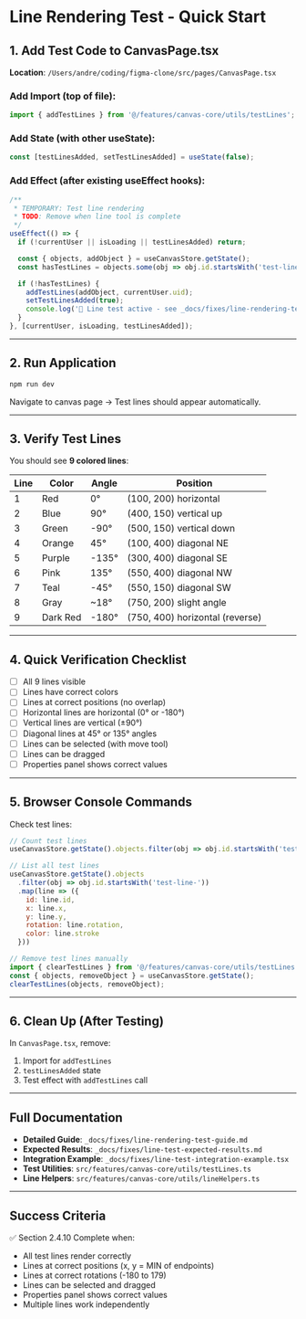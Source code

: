 # Line Rendering Test - Quick Start

## 1. Add Test Code to CanvasPage.tsx

**Location**: `/Users/andre/coding/figma-clone/src/pages/CanvasPage.tsx`

### Add Import (top of file):
```typescript
import { addTestLines } from '@/features/canvas-core/utils/testLines';
```

### Add State (with other useState):
```typescript
const [testLinesAdded, setTestLinesAdded] = useState(false);
```

### Add Effect (after existing useEffect hooks):
```typescript
/**
 * TEMPORARY: Test line rendering
 * TODO: Remove when line tool is complete
 */
useEffect(() => {
  if (!currentUser || isLoading || testLinesAdded) return;

  const { objects, addObject } = useCanvasStore.getState();
  const hasTestLines = objects.some(obj => obj.id.startsWith('test-line-'));

  if (!hasTestLines) {
    addTestLines(addObject, currentUser.uid);
    setTestLinesAdded(true);
    console.log('📝 Line test active - see _docs/fixes/line-rendering-test-guide.md');
  }
}, [currentUser, isLoading, testLinesAdded]);
```

---

## 2. Run Application

```bash
npm run dev
```

Navigate to canvas page → Test lines should appear automatically.

---

## 3. Verify Test Lines

You should see **9 colored lines**:

| Line | Color | Angle | Position |
|------|-------|-------|----------|
| 1 | Red | 0° | (100, 200) horizontal |
| 2 | Blue | 90° | (400, 150) vertical up |
| 3 | Green | -90° | (500, 150) vertical down |
| 4 | Orange | 45° | (100, 400) diagonal NE |
| 5 | Purple | -135° | (300, 400) diagonal SE |
| 6 | Pink | 135° | (550, 400) diagonal NW |
| 7 | Teal | -45° | (550, 150) diagonal SW |
| 8 | Gray | ~18° | (750, 200) slight angle |
| 9 | Dark Red | -180° | (750, 400) horizontal (reverse) |

---

## 4. Quick Verification Checklist

- [ ] All 9 lines visible
- [ ] Lines have correct colors
- [ ] Lines at correct positions (no overlap)
- [ ] Horizontal lines are horizontal (0° or -180°)
- [ ] Vertical lines are vertical (±90°)
- [ ] Diagonal lines at 45° or 135° angles
- [ ] Lines can be selected (with move tool)
- [ ] Lines can be dragged
- [ ] Properties panel shows correct values

---

## 5. Browser Console Commands

Check test lines:
```javascript
// Count test lines
useCanvasStore.getState().objects.filter(obj => obj.id.startsWith('test-line-')).length

// List all test lines
useCanvasStore.getState().objects
  .filter(obj => obj.id.startsWith('test-line-'))
  .map(line => ({
    id: line.id,
    x: line.x,
    y: line.y,
    rotation: line.rotation,
    color: line.stroke
  }))

// Remove test lines manually
import { clearTestLines } from '@/features/canvas-core/utils/testLines';
const { objects, removeObject } = useCanvasStore.getState();
clearTestLines(objects, removeObject);
```

---

## 6. Clean Up (After Testing)

In `CanvasPage.tsx`, remove:
1. Import for `addTestLines`
2. `testLinesAdded` state
3. Test effect with `addTestLines` call

---

## Full Documentation

- **Detailed Guide**: `_docs/fixes/line-rendering-test-guide.md`
- **Expected Results**: `_docs/fixes/line-test-expected-results.md`
- **Integration Example**: `_docs/fixes/line-test-integration-example.tsx`
- **Test Utilities**: `src/features/canvas-core/utils/testLines.ts`
- **Line Helpers**: `src/features/canvas-core/utils/lineHelpers.ts`

---

## Success Criteria

✅ Section 2.4.10 Complete when:
- All test lines render correctly
- Lines at correct positions (x, y = MIN of endpoints)
- Lines at correct rotations (-180 to 179)
- Lines can be selected and dragged
- Properties panel shows correct values
- Multiple lines work independently
